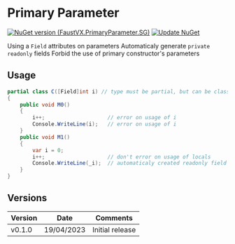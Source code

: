 # Primary Parameter
[![NuGet version (FaustVX.PrimaryParameter.SG)](https://img.shields.io/nuget/v/FaustVX.PrimaryParameter.SG.svg)](https://www.nuget.org/packages/FaustVX.PrimaryParameter.SG/)
[![Update NuGet](https://github.com/FaustVX/PrimaryParameter/actions/workflows/pushToNuget.yaml/badge.svg)](https://github.com/FaustVX/PrimaryParameter/actions/workflows/pushToNuget.yaml)

Using a `Field` attributes on parameters
Automaticaly generate `private readonly` fields
Forbid the use of primary constructor's parameters

## Usage

```cs
partial class C([Field]int i) // type must be partial, but can be class / struct / record
{
    public void M0()
    {
        i++;                    // error on usage of i
        Console.WriteLine(i);   // error on usage of i
    }
    public void M1()
    {
        var i = 0;
        i++;                    // don't error on usage of locals
        Console.WriteLine(_i);  // automaticaly created readonly field
    }
}
```

## Versions
|Version|Date|Comments|
|-------|----|--------|
|v0.1.0|19/04/2023|Initial release|
